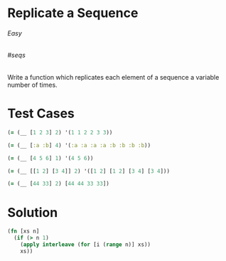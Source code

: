 # Replicate a Sequence

###### Easy
###### #seqs

Write a function which replicates each element of a sequence a variable number of times.

# Test Cases
```clojure
(= (__ [1 2 3] 2) '(1 1 2 2 3 3))
```
```clojure
(= (__ [:a :b] 4) '(:a :a :a :a :b :b :b :b))
```
```clojure
(= (__ [4 5 6] 1) '(4 5 6))
```
```clojure
(= (__ [[1 2] [3 4]] 2) '([1 2] [1 2] [3 4] [3 4]))
```
```clojure
(= (__ [44 33] 2) [44 44 33 33])
```

# Solution
```clojure
(fn [xs n]
  (if (> n 1)
    (apply interleave (for [i (range n)] xs))
    xs))
```
